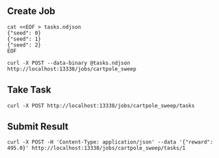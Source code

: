 
## Create Job
```
cat <<EOF > tasks.ndjson                                                          
{"seed": 0}
{"seed": 1}
{"seed": 2}
EOF
```

```
curl -X POST --data-binary @tasks.ndjson http://localhost:13338/jobs/cartpole_sweep
```


## Take Task
```
curl -X POST http://localhost:13338/jobs/cartpole_sweep/tasks
```

## Submit Result
```
curl -X POST -H 'Content-Type: application/json' --data '{"reward": 495.0}' http://localhost:13338/jobs/cartpole_sweep/tasks/1
```
